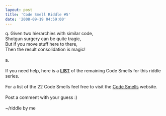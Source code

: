 ```yaml
---
layout: post
title: 'Code Smell Riddle #5'
date: '2008-09-19 04:59:00'
---
```


q. Given two hierarchies with similar code,<br>Shotgun surgery can be quite tragic,<br>But if you move stuff here to there,<br>Then the result consolidation is magic!<br><br>a. <!-- Alternative Classes with Different Interfaces --><br><br>If you need help, here is a <a href="http://www.elijahmanor.com/#"><b><u>LIST</u></b></a> of the remaining Code Smells for this riddle series.<br><br>For a list of the 22 Code Smells feel free to visit the <a href="http://tinyurl.com/codesmells" target="_blank">Code Smells</a> website.<br><br>Post a comment with your guess :)<br><br>~/riddle by me